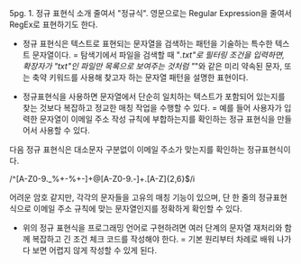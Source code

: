 5pg. 1. 정규 표현식 소개
	줄여서 "정규식". 영문으로는 Regular Expression을 줄여서 RegEx로 표현하기도 한다.
- 정규 표현식은 텍스트로 표현되는 문자열을 검색하는 패턴을 기술하는 특수한 텍스트 문자열이다.
= 탐색기에서 파일을 검색할 때 "*.txt"로 필터링 조건을 입력하면, 확장자가 "txt"인 파일만 목록으로 보여주는 것처럼 "*"와 같은 미리 약속된 문자, 또는 축약 키워드를 사용해 찾고자 하는 문자열 패턴을 설명한 표현이다.

- 정규표현식을 사용하면 문자열에서 단순히 일치하는 텍스트가 포함되어 있는지를 찾는 것보다 복잡하고 정교한 매칭 작업을 수행할 수 있다.
= 예를 들어 사용자가 입력한 문자열이 이메일 주소 작성 규칙에 부합하는지를 확인하는 정규 표현식을 만들어서 사용할 수 있다.

다음 정규 표현식은 대소문자 구분없이 이메일 주소가 맞는지를 확인하는 정규표현식이다.

/^[A-Z0-9._%+-%+-]+@[A-Z0-9.-]+\.[A-Z]{2,6}$/i

어려운 암호 같지만, 각각의 문자들을 고유의 매칭 기능이 있으며, 단 한 줄의 정규표현식으로 이메일 주소 규칙에 맞는 문자열인지를 정확하게 확인할 수 있다.

- 위의 정규 표현식을 프로그래밍 언어로 구현하려면 여러 단계의 문자열 재처리와 함께 복잡하고 긴 조건 체크 코드를 작성해야 한다.
= 기본 원리부터 차례로 배워 나가다 보면 어렵지 않게 작성할 수 있게 된다.
